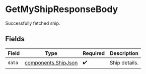 # GetMyShipResponseBody

Successfully fetched ship.


## Fields

| Field                                                      | Type                                                       | Required                                                   | Description                                                |
| ---------------------------------------------------------- | ---------------------------------------------------------- | ---------------------------------------------------------- | ---------------------------------------------------------- |
| `data`                                                     | [components.ShipJson](../../models/components/shipjson.md) | :heavy_check_mark:                                         | Ship details.                                              |